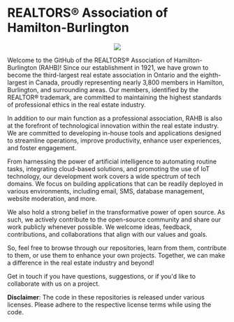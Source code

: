 # REALTORS® Association of Hamilton-Burlington
<p align="center">
<img src="https://s1.cdn.rahb.ca/rahbca/wp-content/uploads/2023/01/rahb_logo.png"/>
</p>
Welcome to the GitHub of the REALTORS® Association of Hamilton-Burlington (RAHB)! Since our establishment in 1921, we have grown to become the third-largest real estate association in Ontario and the eighth-largest in Canada, proudly representing nearly 3,800 members in Hamilton, Burlington, and surrounding areas. Our members, identified by the REALTOR® trademark, are committed to maintaining the highest standards of professional ethics in the real estate industry.

In addition to our main function as a professional association, RAHB is also at the forefront of technological innovation within the real estate industry. We are committed to developing in-house tools and applications designed to streamline operations, improve productivity, enhance user experiences, and foster engagement. 

From harnessing the power of artificial intelligence to automating routine tasks, integrating cloud-based solutions, and promoting the use of IoT technology, our development work covers a wide spectrum of tech domains. We focus on building applications that can be readily deployed in various environments, including email, SMS, database management, website moderation, and more.

We also hold a strong belief in the transformative power of open source. As such, we actively contribute to the open-source community and share our work publicly whenever possible. We welcome ideas, feedback, contributions, and collaborations that align with our values and goals.

So, feel free to browse through our repositories, learn from them, contribute to them, or use them to enhance your own projects. Together, we can make a difference in the real estate industry and beyond!

Get in touch if you have questions, suggestions, or if you'd like to collaborate with us on a project.

**Disclaimer**: The code in these repositories is released under various licenses. Please adhere to the respective license terms while using the code.
